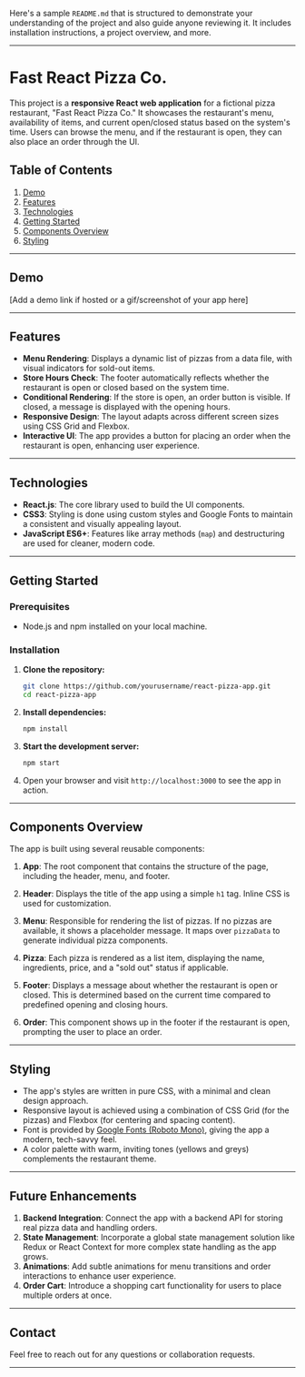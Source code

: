 Here's a sample `README.md` that is structured to demonstrate your understanding of the project and also guide anyone reviewing it. It includes installation instructions, a project overview, and more.

---

# Fast React Pizza Co.

This project is a **responsive React web application** for a fictional pizza restaurant, "Fast React Pizza Co." It showcases the restaurant's menu, availability of items, and current open/closed status based on the system's time. Users can browse the menu, and if the restaurant is open, they can also place an order through the UI.

## Table of Contents

1. [Demo](#demo)
2. [Features](#features)
3. [Technologies](#technologies)
4. [Getting Started](#getting-started)
5. [Components Overview](#components-overview)
6. [Styling](#styling)
   
---

## Demo

[Add a demo link if hosted or a gif/screenshot of your app here]

---

## Features

- **Menu Rendering**: Displays a dynamic list of pizzas from a data file, with visual indicators for sold-out items.
- **Store Hours Check**: The footer automatically reflects whether the restaurant is open or closed based on the system time.
- **Conditional Rendering**: If the store is open, an order button is visible. If closed, a message is displayed with the opening hours.
- **Responsive Design**: The layout adapts across different screen sizes using CSS Grid and Flexbox.
- **Interactive UI**: The app provides a button for placing an order when the restaurant is open, enhancing user experience.

---

## Technologies

- **React.js**: The core library used to build the UI components.
- **CSS3**: Styling is done using custom styles and Google Fonts to maintain a consistent and visually appealing layout.
- **JavaScript ES6+**: Features like array methods (`map`) and destructuring are used for cleaner, modern code.

---

## Getting Started

### Prerequisites

- Node.js and npm installed on your local machine.

### Installation

1. **Clone the repository:**

   ```bash
   git clone https://github.com/yourusername/react-pizza-app.git
   cd react-pizza-app
   ```

2. **Install dependencies:**

   ```bash
   npm install
   ```

3. **Start the development server:**

   ```bash
   npm start
   ```

4. Open your browser and visit `http://localhost:3000` to see the app in action.

---

## Components Overview

The app is built using several reusable components:

1. **App**: The root component that contains the structure of the page, including the header, menu, and footer.
   
2. **Header**: Displays the title of the app using a simple `h1` tag. Inline CSS is used for customization.
   
3. **Menu**: Responsible for rendering the list of pizzas. If no pizzas are available, it shows a placeholder message. It maps over `pizzaData` to generate individual pizza components.

4. **Pizza**: Each pizza is rendered as a list item, displaying the name, ingredients, price, and a "sold out" status if applicable.

5. **Footer**: Displays a message about whether the restaurant is open or closed. This is determined based on the current time compared to predefined opening and closing hours.

6. **Order**: This component shows up in the footer if the restaurant is open, prompting the user to place an order.

---

## Styling

- The app's styles are written in pure CSS, with a minimal and clean design approach.
- Responsive layout is achieved using a combination of CSS Grid (for the pizzas) and Flexbox (for centering and spacing content).
- Font is provided by [Google Fonts (Roboto Mono)](https://fonts.google.com/), giving the app a modern, tech-savvy feel.
- A color palette with warm, inviting tones (yellows and greys) complements the restaurant theme.

---

## Future Enhancements

1. **Backend Integration**: Connect the app with a backend API for storing real pizza data and handling orders.
2. **State Management**: Incorporate a global state management solution like Redux or React Context for more complex state handling as the app grows.
3. **Animations**: Add subtle animations for menu transitions and order interactions to enhance user experience.
4. **Order Cart**: Introduce a shopping cart functionality for users to place multiple orders at once.

---

## Contact

Feel free to reach out for any questions or collaboration requests.

---
